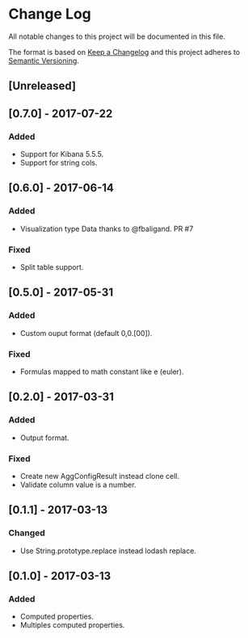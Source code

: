 # Change Log
All notable changes to this project will be documented in this file.

The format is based on [Keep a Changelog](http://keepachangelog.com/)
and this project adheres to [Semantic Versioning](http://semver.org/).

## [Unreleased]

## [0.7.0] - 2017-07-22

### Added
- Support for Kibana 5.5.5.
- Support for string cols.

## [0.6.0] - 2017-06-14

### Added
- Visualization type Data thanks to @fbaligand. PR #7

### Fixed
- Split table support.

## [0.5.0] - 2017-05-31

### Added
- Custom ouput format (default 0,0.[00]).

### Fixed
- Formulas mapped to math constant like e (euler).

## [0.2.0] - 2017-03-31

### Added
- Output format.

### Fixed
- Create new AggConfigResult instead clone cell.
- Validate column value is a number.

## [0.1.1] - 2017-03-13

### Changed
- Use String.prototype.replace instead lodash replace.

## [0.1.0] - 2017-03-13

### Added
- Computed properties.
- Multiples computed properties.
